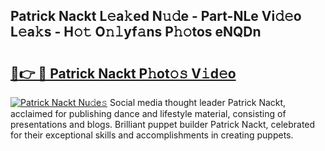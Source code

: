 ## Patrick Nackt L𝚎a𝚔ed N𝚞𝚍e - Part-NLe Vi𝚍𝚎o L𝚎a𝚔s - H𝚘𝚝 O𝚗𝚕yf𝚊ns P𝚑𝚘tos eNQDn

# <h2><a href="http://kf9cwni.oniu.top/?m=Patrick+Nackt">🔗👉 🔴 Patrick Nackt P𝚑ot𝚘𝚜 V𝚒d𝚎o</a></h2>

[![Patrick Nackt Nu𝚍e𝚜](https://i.imgur.com/0qMVB7G.gif)](http://kf9cwni.oniu.top/?m=Patrick+Nackt)
Social media thought leader Patrick Nackt, acclaimed for publishing dance and lifestyle material, consisting of presentations and blogs. Brilliant puppet builder Patrick Nackt, celebrated for their exceptional skills and accomplishments in creating puppets.  
